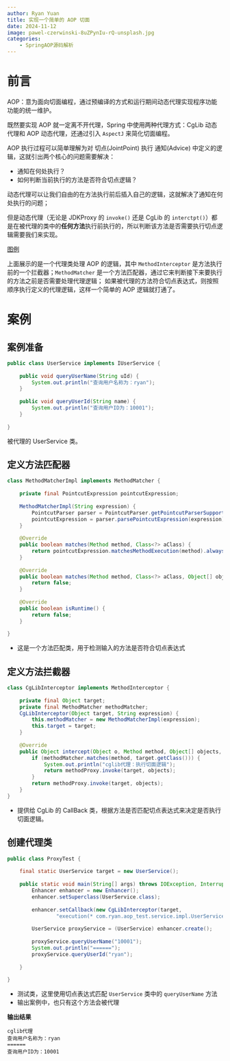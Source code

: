 ```yaml
---
author: Ryan Yuan
title: 实现一个简单的 AOP 切面
date: 2024-11-12
image: pawel-czerwinski-8uZPynIu-rQ-unsplash.jpg
categories:
    - SpringAOP源码解析
---
```


# 前言
AOP：意为面向切面编程，通过预编译的方式和运行期间动态代理实现程序功能功能的统一维护。

既然要实现 AOP 就一定离不开代理，Spring 中使用两种代理方式：CgLib 动态代理和 AOP 动态代理，还通过引入 `AspectJ` 来简化切面编程。

AOP 执行过程可以简单理解为对 切点(JointPoint) 执行 通知(Advice) 中定义的逻辑，这就引出两个核心的问题需要解决：
- 通知在何处执行？
- 如何判断当前执行的方法是否符合切点逻辑？

动态代理可以让我们自由的在方法执行前后插入自己的逻辑，这就解决了通知在何处执行的问题；

但是动态代理（无论是 JDKProxy 的 `invoke()` 还是 CgLib 的 `interctpt()`）都是在被代理的类中的**任何方法**执行前执行的，所以判断该方法是否需要执行切点逻辑需要我们来实现。

[图例](AOP案例.png)

上面展示的是一个代理类处理 AOP 的逻辑，其中 `MethodInterceptor` 是方法执行前的一个拦截器；`MethodMatcher` 是一个方法匹配器，通过它来判断接下来要执行的方法之前是否需要处理代理逻辑；
如果被代理的方法符合切点表达式，则按照顺序执行定义的代理逻辑，这样一个简单的 AOP 逻辑就打通了。

# 案例
## 案例准备
```java
public class UserService implements IUserService {  
  
    public void queryUserName(String uId) {  
        System.out.println("查询用户名称为：ryan");  
    }  
  
    public void queryUserId(String name) {  
        System.out.println("查询用户ID为：10001");  
    }  
  
}
```
被代理的 UserService 类。

## 定义方法匹配器
```java
class MethodMatcherImpl implements MethodMatcher {  
  
    private final PointcutExpression pointcutExpression;  
  
    MethodMatcherImpl(String expression) {  
        PointcutParser parser = PointcutParser.getPointcutParserSupportingAllPrimitivesAndUsingContextClassloaderForResolution();  
        pointcutExpression = parser.parsePointcutExpression(expression);  
    }  
  
    @Override  
    public boolean matches(Method method, Class<?> aClass) {  
        return pointcutExpression.matchesMethodExecution(method).alwaysMatches();  
    }  
  
    @Override  
    public boolean matches(Method method, Class<?> aClass, Object[] objects) {  
        return false;  
    }  
  
    @Override  
    public boolean isRuntime() {  
        return false;  
    }  
  
}
```
- 这是一个方法匹配类，用于检测输入的方法是否符合切点表达式

## 定义方法拦截器
```java
class CgLibInterceptor implements MethodInterceptor {  
  
    private final Object target;  
    private final MethodMatcher methodMatcher;  
    CgLibInterceptor(Object target, String expression) {  
        this.methodMatcher = new MethodMatcherImpl(expression);  
        this.target = target;  
    }  
  
    @Override  
    public Object intercept(Object o, Method method, Object[] objects, MethodProxy methodProxy) throws Throwable {  
        if (methodMatcher.matches(method, target.getClass())) {  
            System.out.println("cglib代理：执行切面逻辑");  
            return methodProxy.invoke(target, objects);  
        }  
        return methodProxy.invoke(target, objects);  
    }  
}
```
- 提供给 CgLib 的 CallBack 类，根据方法是否匹配切点表达式来决定是否执行切面逻辑。

## 创建代理类
```java
public class ProxyTest {  
  
    final static UserService target = new UserService();  
  
    public static void main(String[] args) throws IOException, InterruptedException {  
        Enhancer enhancer = new Enhancer();  
        enhancer.setSuperclass(UserService.class);  
  
        enhancer.setCallback(new CgLibInterceptor(target,  
                "execution(* com.ryan.aop_test.service.impl.UserService.queryUserName(..))"));  
  
        UserService proxyService = (UserService) enhancer.create();  
  
        proxyService.queryUserName("10001");  
        System.out.println("======");  
        proxyService.queryUserId("ryan");  
  
    }  
  
}
```
- 测试类，这里使用切点表达式匹配 `UserService` 类中的 `queryUserName` 方法
- 输出案例中，也只有这个方法会被代理

**输出结果**
```
cglib代理
查询用户名称为：ryan
======
查询用户ID为：10001
```